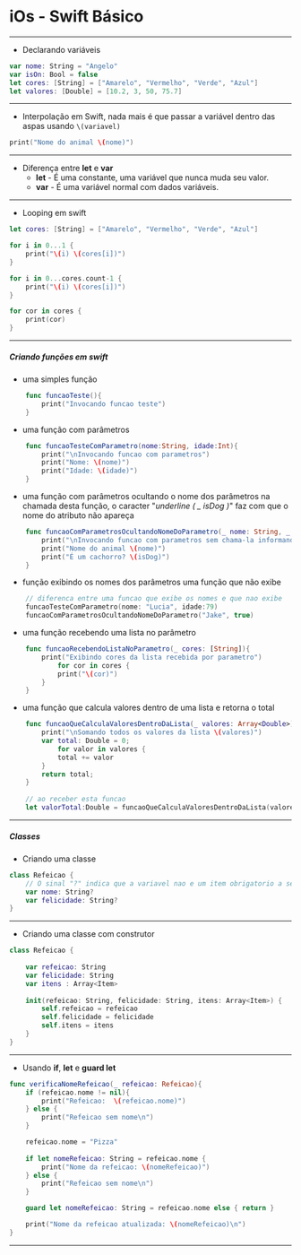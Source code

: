 # iOs - Swift Básico
---
- Declarando variáveis

```swift
var nome: String = "Angelo"
var isOn: Bool = false
let cores: [String] = ["Amarelo", "Vermelho", "Verde", "Azul"]
let valores: [Double] = [10.2, 3, 50, 75.7]
```

---

- Interpolação em Swift, nada mais é que passar a variável dentro das aspas usando ```\(variavel)```
```swift
print("Nome do animal \(nome)")
```
 
 ---

- Diferença entre **let** e **var**
    - **let** - É uma constante, uma variável que nunca muda seu valor.
    - **var** - É uma variável normal com dados variáveis.
---

- Looping em swift
```swift
let cores: [String] = ["Amarelo", "Vermelho", "Verde", "Azul"]

for i in 0...1 {
    print("\(i) \(cores[i])")
}

for i in 0...cores.count-1 {
    print("\(i) \(cores[i])")
}

for cor in cores {
    print(cor)
}
```
---
##### Criando funções em swift
 - uma simples função
```swift
    func funcaoTeste(){
        print("Invocando funcao teste")
    }
```
- uma função com parâmetros
```swift
    func funcaoTesteComParametro(nome:String, idade:Int){
        print("\nInvocando funcao com parametros")
        print("Nome: \(nome)")
        print("Idade: \(idade)")
    }
```

 -  uma função com parâmetros ocultando o nome dos parâmetros na chamada desta função, o caracter "*underline ( _ isDog )*" faz com que o nome do atributo não apareça

```swift
    func funcaoComParametrosOcultandoNomeDoParametro(_ nome: String, _ isDog: Bool){
        print("\nInvocando funcao com parametros sem chama-la informando o nome do parametro")
        print("Nome do animal \(nome)")
        print("É um cachorro? \(isDog)")
    }
```
 - função exibindo os nomes dos parâmetros uma função que não exibe
```swift
    // diferenca entre uma funcao que exibe os nomes e que nao exibe
    funcaoTesteComParametro(nome: "Lucia", idade:79)
    funcaoComParametrosOcultandoNomeDoParametro("Jake", true)
```

- uma função recebendo uma lista no parâmetro
```swift
    func funcaoRecebendoListaNoParametro(_ cores: [String]){
        print("Exibindo cores da lista recebida por parametro")
            for cor in cores {
            print("\(cor)")
        }
    }
```
 - uma função que calcula valores dentro de uma lista e retorna o total
    
```swift
    func funcaoQueCalculaValoresDentroDaLista(_ valores: Array<Double>) -> Double {
        print("\nSomando todos os valores da lista \(valores)")
        var total: Double = 0;
            for valor in valores {
            total += valor
        }
        return total;
    }
    
    // ao receber esta funcao
    let valorTotal:Double = funcaoQueCalculaValoresDentroDaLista(valores)
```
---
##### Classes
 - Criando uma classe
```swift
class Refeicao {
    // O sinal "?" indica que a variavel nao e um item obrigatorio a ser preenchido
    var nome: String? 
    var felicidade: String?
}
```
---
- Criando uma classe com construtor
```swift
class Refeicao {
    
    var refeicao: String
    var felicidade: String
    var itens : Array<Item>
    
    init(refeicao: String, felicidade: String, itens: Array<Item>) {
        self.refeicao = refeicao
        self.felicidade = felicidade
        self.itens = itens
    }
}
```
---
- Usando **if**, **let** e **guard let**
```swift
func verificaNomeRefeicao(_ refeicao: Refeicao){
    if (refeicao.nome != nil){
        print("Refeicao:  \(refeicao.nome)")
    } else {
        print("Refeicao sem nome\n")
    }

    refeicao.nome = "Pizza"
    
    if let nomeRefeicao: String = refeicao.nome {
        print("Nome da refeicao: \(nomeRefeicao)")
    } else {
        print("Refeicao sem nome\n")
    }

    guard let nomeRefeicao: String = refeicao.nome else { return }

    print("Nome da refeicao atualizada: \(nomeRefeicao)\n")
}
```
---
